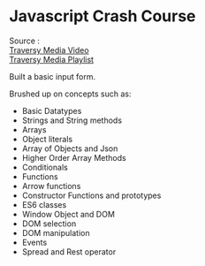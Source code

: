 # Javascript Crash Course

Source :  
<a href="https://youtu.be/hdI2bqOjy3c" target="_blank">Traversy Media Video</a>  
<a href="https://www.youtube.com/playlist?list=PLillGF-RfqbbnEGy3ROiLWk7JMCuSyQtX" target="_blank">Traversy Media Playlist</a>

Built a basic input form.  

Brushed up on concepts such as:
* Basic Datatypes
* Strings and String methods
* Arrays
* Object literals 
* Array of Objects and Json
* Higher Order Array Methods
* Conditionals
* Functions
* Arrow functions
* Constructor Functions and prototypes
* ES6 classes
* Window Object and DOM
* DOM selection
* DOM manipulation
* Events
* Spread and Rest operator